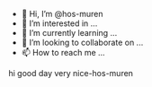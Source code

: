 - 👋 Hi, I’m @hos-muren
- 👀 I’m interested in ...
- 🌱 I’m currently learning ...
- 💞️ I’m looking to collaborate on ...
- 📫 How to reach me ...

<!---
hos-muren/hos-muren is a ✨ special ✨ repository because its `README.md` (this file) appears on your GitHub profile.
You can click the Preview link to take a look at your changes.
--->
hi good day
very nice-hos-muren
